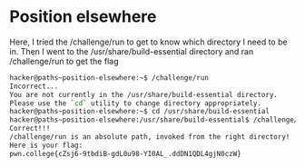 # Position elsewhere

Here, I tried the /challenge/run to get to know which directory I need to be in. Then I went to the /usr/share/build-essential directory and ran /challenge/run to get the flag

```bash
hacker@paths~position-elsewhere:~$ /challenge/run
Incorrect...
You are not currently in the /usr/share/build-essential directory.
Please use the `cd` utility to change directory appropriately.
hacker@paths~position-elsewhere:~$ cd /usr/share/build-essential
hacker@paths~position-elsewhere:/usr/share/build-essential$ /challenge/run
Correct!!!
/challenge/run is an absolute path, invoked from the right directory!
Here is your flag:
pwn.college{cZsj6-9tbdiB-gdL0u98-YI0AL_.ddDN1QDL4gjN0czW}
```
